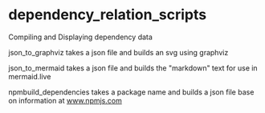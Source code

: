 # dependency_relation_scripts
Compiling and Displaying dependency data

json_to_graphviz takes a json file and builds an svg using graphviz 

json_to_mermaid takes a json file and builds the "markdown" text for use in mermaid.live

npmbuild_dependencies takes a package name and builds a json file base on information at www.npmjs.com
